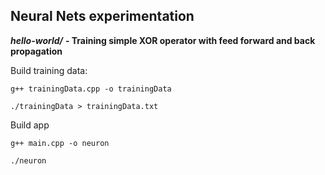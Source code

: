 ## Neural Nets experimentation

***hello-world/*** **- Training simple XOR operator with feed forward and back propagation**

Build training data:

``g++ trainingData.cpp -o trainingData``

``./trainingData > trainingData.txt``

Build app

``g++ main.cpp -o neuron``

``./neuron``

